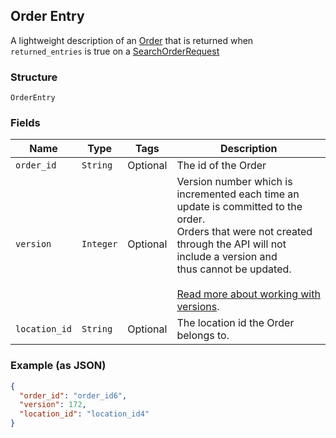## Order Entry

A lightweight description of an [Order](#type-order) that is returned when `returned_entries` is true on a
[SearchOrderRequest](#type-searchorderrequest)

### Structure

`OrderEntry`

### Fields

| Name | Type | Tags | Description |
|  --- | --- | --- | --- |
| `order_id` | `String` | Optional | The id of the Order |
| `version` | `Integer` | Optional | Version number which is incremented each time an update is committed to the order.<br>Orders that were not created through the API will not include a version and<br>thus cannot be updated.<br><br>[Read more about working with versions](https://developer.squareup.com/docs/orders-api/manage-orders#update-orders). |
| `location_id` | `String` | Optional | The location id the Order belongs to. |

### Example (as JSON)

```json
{
  "order_id": "order_id6",
  "version": 172,
  "location_id": "location_id4"
}
```

